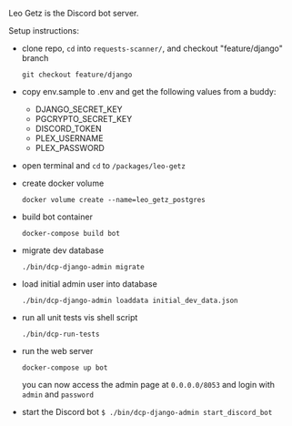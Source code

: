 Leo Getz is the Discord bot server.

Setup instructions:

* clone repo, `cd` into `requests-scanner/`, and checkout "feature/django" branch

  `git checkout feature/django`

* copy env.sample to .env and get the following values from a buddy:
    * DJANGO_SECRET_KEY
    * PGCRYPTO_SECRET_KEY
    * DISCORD_TOKEN
    * PLEX_USERNAME
    * PLEX_PASSWORD

* open terminal and `cd` to `/packages/leo-getz`

* create docker volume

  `docker volume create --name=leo_getz_postgres`

* build bot container

  `docker-compose build bot`

* migrate dev database

  `./bin/dcp-django-admin migrate`

* load initial admin user into database

  `./bin/dcp-django-admin loaddata initial_dev_data.json`

* run all unit tests vis shell script

  `./bin/dcp-run-tests`

* run the web server

  `docker-compose up bot`

  you can now access the admin page at `0.0.0.0/8053` and login with `admin` and `password`

* start the Discord bot `$ ./bin/dcp-django-admin start_discord_bot`